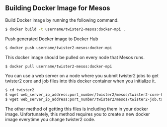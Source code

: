 ## Building Docker Image for Mesos

Build Docker image by running the following command.

```bash
$ docker build -t username/twister2-mesos:docker-mpi .
```

Push generated Docker image to Docker Hub
```bash
$ docker push username/twister2-mesos:docker-mpi
```

This docker image should be pulled on every node that Mesos runs.
```bash
$ docker pull username/twister2-mesos:docker-mpi
```

You can use a web server on a node where you submit twister2 jobs to get
twister2 core and job files into this docker container when you initialize it.

```bash
$ cd twister2
$ wget web_server_ip_address:port_number/twister2/mesos/twister2-core-0.7.0.tar.gz
$ wget web_server_ip_address:port_number/twister2/mesos/twister2-job.tar.gz
```

The other method of getting this files is including them in your docker image.
Unfortunately, this method requires you to create a new docker image everytime
you change twister2 code.

